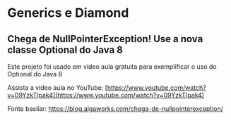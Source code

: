 # Generics e Diamond
## Chega de NullPointerException! Use a nova classe Optional do Java 8

Este projeto foi usado em vídeo aula gratuita para exemplificar
o uso do Optional do Java 8

Assista a vídeo aula no YouTube: [https://www.youtube.com/watch?v=09YzkTIpak4](https://www.youtube.com/watch?v=09YzkTIpak4)


Fonte basilar: https://blog.algaworks.com/chega-de-nullpointerexception/
